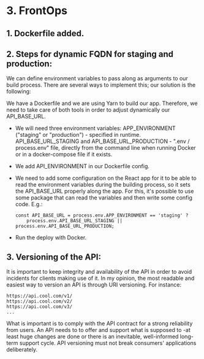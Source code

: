 # 3. FrontOps

## 1. Dockerfile added.

## 2. Steps for dynamic FQDN for staging and production:

We can define environment variables to pass along as arguments to our build process.
There are several ways to implement this; our solution is the following:

We have a Dockerfile and we are using Yarn to build our app. Therefore, we need to take
care of both tools in order to adjust dynamically our API_BASE_URL.

-   We will need three environment variables:
    APP_ENVIRONMENT ("staging" or "production") - specified in runtime.
    API_BASE_URL_STAGING and API_BASE_URL_PRODUCTION - ".env / process.env" file, directly
    from the command line when running Docker or in a docker-compose file if it exists.
-   We add API_ENVIRONMENT in our Dockerfile config.
-   We need to add some configuration on the React app for it to be able to read the environment
    variables during the building process, so it sets the API_BASE_URL properly along the app. 
    For this, it's possible to use some package that can read the variables and then write some
    config code. E.g.:

    ```
    const API_BASE_URL = process.env.APP_ENVIRONMENT == 'staging' ? 
        process.env.API_BASE_URL_STAGING || process.env.API_BASE_URL_PRODUCTION;
    ```
-   Run the deploy with Docker.

## 3. Versioning of the API:

It is important to keep integrity and availability of the API in order to avoid incidents for clients
making use of it. In my opinion, the most readable and easiest way to version an API is through URI
versioning. For instance:

```
https://api.cool.com/v1/
https://api.cool.com/v2/
https://api.cool.com/v3/
...
```

What is important is to comply with the API contract for a strong reliability from users. An API needs to
to offer and support what is supposed to -at least huge changes are done or there is an inevitable, 
well-informed long-term support cycle. API versioning must not break consumers' applications deliberately.